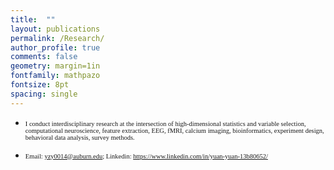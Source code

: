 ```yaml
---
title:  ""
layout: publications
permalink: /Research/
author_profile: true
comments: false
geometry: margin=1in
fontfamily: mathpazo
fontsize: 8pt
spacing: single
---
```


- <span style="font-family:Times New Roman; font-size:0.75em;"> I conduct interdisciplinary research at the intersection of high-dimensional statistics and variable selection, computational neuroscience, feature extraction, EEG, fMRI, calcium imaging, bioinformatics, experiment design, behavioral data analysis, survey methods. </span>

- <span style="font-family:Times New Roman; font-size:0.75em;"> Email: yzy0014@auburn.edu; Linkedin: https://www.linkedin.com/in/yuan-yuan-13b80652/</span>
